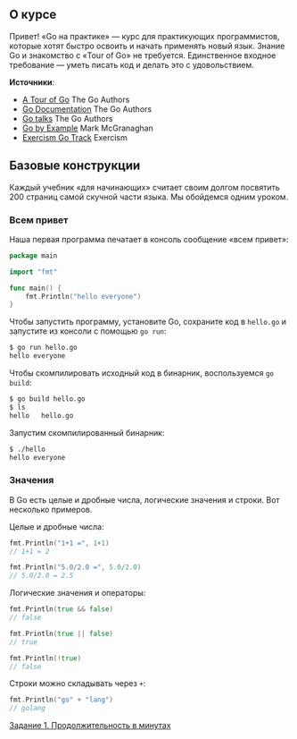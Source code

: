 ## О курсе

Привет! «Go на практике» — курс для практикующих программистов, которые хотят быстро освоить и начать применять новый
язык. Знание Go и знакомство с «Tour of Go» не требуется. Единственное входное требование — уметь писать код и делать
это с удовольствием.

**Источники**:

* [A Tour of Go](https://github.com/golang/tour/) The Go Authors
* [Go Documentation](https://go.dev/doc/) The Go Authors
* [Go talks](https://go.dev/talks/) The Go Authors
* [Go by Example](https://github.com/mmcgrana/gobyexample) Mark McGranaghan
* [Exercism Go Track](https://github.com/exercism/go) Exercism

## Базовые конструкции

Каждый учебник «для начинающих» считает своим долгом посвятить 200 страниц самой скучной части языка. Мы обойдемся одним
уроком.

### Всем привет

Наша первая программа печатает в консоль сообщение «всем привет»:

```go
package main

import "fmt"

func main() {
    fmt.Println("hello everyone")
}
```

Чтобы запустить программу, установите Go, сохраните код в `hello.go` и запустите из консоли с помощью `go run`:

```bash
$ go run hello.go
hello everyone
```
Чтобы скомпилировать исходный код в бинарник, воспользуемся `go build`:

```bash 
$ go build hello.go
$ ls
hello	hello.go
```

Запустим скомпилированный бинарник:

```bash 
$ ./hello
hello everyone
```

### Значения
В Go есть целые и дробные числа, логические значения и строки. Вот несколько примеров.

Целые и дробные числа:

```go
fmt.Println("1+1 =", 1+1)
// 1+1 = 2

fmt.Println("5.0/2.0 =", 5.0/2.0)
// 5.0/2.0 = 2.5
```

Логические значения и операторы:

```go
fmt.Println(true && false)
// false

fmt.Println(true || false)
// true

fmt.Println(!true)
// false
```

Строки можно складывать через `+`:

```go
fmt.Println("go" + "lang")
// golang
```

[Задание 1. Продолжительность в минутах](./tasks/task1.md)